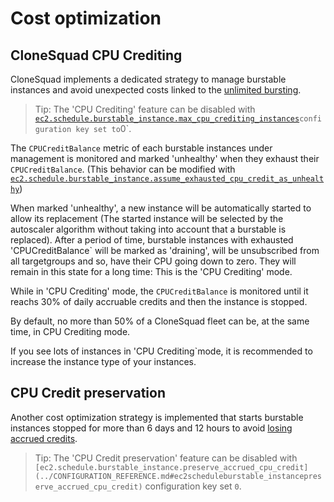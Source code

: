 
# Cost optimization


## CloneSquad CPU Crediting

CloneSquad implements a dedicated strategy to manage burstable instances and avoid unexpected costs 
linked to the [unlimited bursting](https://docs.aws.amazon.com/AWSEC2/latest/UserGuide/burstable-performance-instances-unlimited-mode.html).

> Tip: The 'CPU Crediting' feature can be disabled with [`ec2.schedule.burstable_instance.max_cpu_crediting_instances`](../CONFIGURATION_REFERENCE.md#ec2scheduleburstable_instancemax_cpu_crediting_instances)` configuration key set to `0`.

The `CPUCreditBalance` metric of each burstable instances under management is monitored and marked 'unhealthy' 
when they exhaust their `CPUCreditBalance`. (This behavior can be modified with [`ec2.schedule.burstable_instance.assume_exhausted_cpu_credit_as_unhealthy`](../CONFIGURATION_REFERENCE.md#ec2scheduleburstable_instanceassume_exhausted_cpu_credit_as_unhealthy))

When marked 'unhealthy', a new instance will be automatically started to allow its replacement (The started instance will be selected by the autoscaler algorithm
without taking into account that a burstable is replaced). After a period of time, burstable instances with exhausted 'CPUCreditBalance` will
be marked as 'draining', will be unsubscribed from all targetgroups and so, have their CPU going down to zero. They will remain in this state for a long time: This is the 'CPU Crediting' mode.

While in 'CPU Crediting' mode, the `CPUCreditBalance` is monitored until it reachs 30% of daily accruable credits and then the instance is stopped.

By default, no more than 50% of a CloneSquad fleet can be, at the same time, in CPU Crediting mode.

If you see lots of instances in 'CPU Crediting`mode, it is recommended to increase the instance type of your instances.

## CPU Credit preservation

Another cost optimization strategy is implemented that starts burstable instances stopped for more than 6 days and 12 hours to avoid [losing accrued credits](https://docs.aws.amazon.com/AWSEC2/latest/UserGuide/burstable-credits-baseline-concepts.html#accrued-CPU-credits-life-span).

> Tip: The 'CPU Credit preservation' feature can be disabled with `[ec2.schedule.burstable_instance.preserve_accrued_cpu_credit](../CONFIGURATION_REFERENCE.md#ec2scheduleburstable_instancepreserve_accrued_cpu_credit)` configuration key set `0`.
